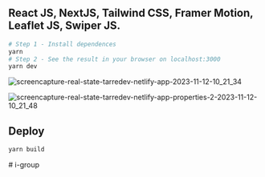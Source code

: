 

## React JS, NextJS, Tailwind CSS, Framer Motion, Leaflet JS, Swiper JS.

```bash
# Step 1 - Install dependences
yarn
# Step 2 - See the result in your browser on localhost:3000
yarn dev
```

![screencapture-real-state-tarredev-netlify-app-2023-11-12-10_21_34](https://github.com/ratasi/real-state-youtube/assets/16082370/0a019fc3-077b-4091-94d1-3b6fad48b0de)

![screencapture-real-state-tarredev-netlify-app-properties-2-2023-11-12-10_21_48](https://github.com/ratasi/real-state-youtube/assets/16082370/a356b81c-af85-4684-99d0-53272eb18ea6)




## Deploy 

```bash
yarn build
```
#   i - g r o u p  
 